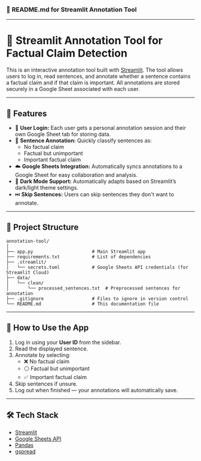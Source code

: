 ### 📑 **README.md for Streamlit Annotation Tool**

---

# 📝 Streamlit Annotation Tool for Factual Claim Detection

This is an interactive annotation tool built with [Streamlit](https://streamlit.io/). The tool allows users to log in, read sentences, and annotate whether a sentence contains a factual claim and if that claim is important. All annotations are stored securely in a Google Sheet associated with each user.

---

## 🚀 **Features**

- 🔐 **User Login:** Each user gets a personal annotation session and their own Google Sheet tab for storing data.
- 📄 **Sentence Annotation:** Quickly classify sentences as:
  - No factual claim
  - Factual but unimportant
  - Important factual claim
- ☁️ **Google Sheets Integration:** Automatically syncs annotations to a Google Sheet for easy collaboration and analysis.
- 🌙 **Dark Mode Support:** Automatically adapts based on Streamlit’s dark/light theme settings.
- ⏭️ **Skip Sentences:** Users can skip sentences they don't want to annotate.

---

## 📂 **Project Structure**

```
annotation-tool/
│
├── app.py                      # Main Streamlit app
├── requirements.txt            # List of dependencies
├── .streamlit/
│   └── secrets.toml            # Google Sheets API credentials (for Streamlit Cloud)
├── data/
│   └── clean/
│       └── processed_sentences.txt  # Preprocessed sentences for annotation
├── .gitignore                  # Files to ignore in version control
└── README.md                   # This documentation file
```

---

## 🔑 **How to Use the App**

1. Log in using your **User ID** from the sidebar.
2. Read the displayed sentence.
3. Annotate by selecting:
   - ❌ No factual claim
   - ⚪ Factual but unimportant
   - ✅ Important factual claim
4. Skip sentences if unsure.
5. Log out when finished — your annotations will automatically save.

---

## 🛠️ **Tech Stack**

- [Streamlit](https://streamlit.io/)
- [Google Sheets API](https://developers.google.com/sheets/api)
- [Pandas](https://pandas.pydata.org/)
- [gspread](https://gspread.readthedocs.io/en/latest/)
